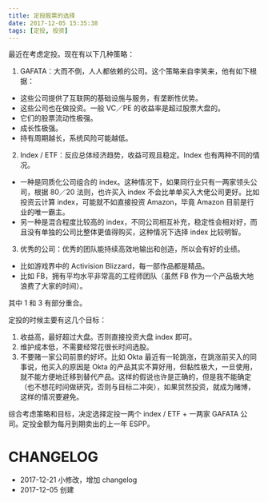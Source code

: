 ```yaml
---
title: 定投股票的选择
date: 2017-12-05 15:35:38
tags: [定投, 投资]
---
```


最近在考虑定投。现在有以下几种策略：

1. GAFATA：大而不倒，人人都依赖的公司。这个策略来自李笑来，他有如下根据：
  - 这些公司提供了互联网的基础设施与服务，有垄断性优势。
  - 这些公司也在做投资。一般 VC／PE 的收益率是超过股票大盘的。
  - 它们的股票流动性极强。
  - 成长性极强。
  - 持有周期越长，系统风险可能越低。
2. Index / ETF：反应总体经济趋势，收益可观且稳定。Index 也有两种不同的情况。
  - 一种是同质化公司组合的 index。这种情况下，如果同行业只有一两家领头公司，根据 80／20 法则，也许买入 index 不会比单单买入大佬公司更好。比如投资云计算 index，可能就不如直接投资 Amazon，毕竟 Amazon 目前是行业的唯一霸主。
  - 另一种是混合程度比较高的 index，不同公司相互补充，稳定性会相对好，而且没有单独的公司比整体更值得购买，这种情况下选择 index 比较明智。
3. 优秀的公司：优秀的团队能持续高效地输出和创造，所以会有好的业绩。
  - 比如游戏界中的 Activision Blizzard，每一部作品都是精品。
  - 比如 FB，拥有平均水平非常高的工程师团队（虽然 FB 作为一个产品极大地浪费了大家的时间）。

其中 1 和 3 有部分重合。

定投的时候主要有这几个目标：
1. 收益高，最好超过大盘。否则直接投资大盘 index 即可。
2. 维护成本低，不需要经常花很长时间选股。
3. 不要赌一家公司前景的好坏。比如 Okta 最近有一轮跳涨，在跳涨前买入的同事说，他买入的原因是 Okta 的产品其实不算好用，但黏性极大，一旦使用，就不能方便地迁移到替代产品。这样的假说也许是正确的，但是我不能确定（也不想花时间做研究，否则与目标二冲突），如果贸然投资，就成为赌博，这样的情况要避免。

综合考虑策略和目标，决定选择定投一两个 index / ETF + 一两家 GAFATA 公司。定投金额为每月到期卖出的上一年 ESPP。

# CHANGELOG
- 2017-12-21 小修改，增加 changelog
- 2017-12-05 创建
